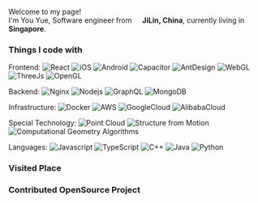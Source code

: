 <p>Welcome to my page! </br> I'm You Yue, Software engineer from <img src="https://cdn-icons-png.flaticon.com/512/323/323363.png" width="13"/> <b>JiLin, China</b>, currently living in <img src="https://cdn-icons-png.flaticon.com/512/197/197496.png" width="13"/> <b>Singapore</b>. </p>
<h3>Things I code with</h3>
<p>
  
  Frontend:
  <img alt="React" src="https://img.shields.io/badge/-React-C1EEFF?style=flat-square&logo=react&logoColor=black" />
  <img alt="iOS" src="https://img.shields.io/badge/-iOS-C1EEFF?style=flat-square&logo=ios&logoColor=black" />
  <img alt="Android" src="https://img.shields.io/badge/-Android-C1EEFF?style=flat-square&logo=android&logoColor=black" />
  <img alt="Capacitor" src="https://img.shields.io/badge/-Capacitor-C1EEFF?style=flat-square&logo=ionic&logoColor=black" />
  <img alt="AntDesign" src="https://img.shields.io/badge/-AntDesign-C1EEFF?style=flat-square&logo=antdesign&logoColor=black" />
  <img alt="WebGL" src="https://img.shields.io/badge/-WebGL-C1EEFF?style=flat-square&logo=webgl&logoColor=black" />
  <img alt="ThreeJs" src="https://img.shields.io/badge/-ThreeJs-C1EEFF?style=flat-square&logo=threedotjs&logoColor=black" />
  <img alt="OpenGL" src="https://img.shields.io/badge/-OpenGL-C1EEFF?style=flat-square&logo=opengl&logoColor=black" />

  Backend:
  <img alt="Nginx" src="https://img.shields.io/badge/-Nginx-655356?style=flat-square&logo=nginx&logoColor=white" />
  <img alt="Nodejs" src="https://img.shields.io/badge/-Nodejs-655356?style=flat-square&logo=Node.js&logoColor=white" />
  <img alt="GraphQL" src="https://img.shields.io/badge/-GraphQL-655356?style=flat-square&logo=graphql&logoColor=white" />
  <img alt="MongoDB" src="https://img.shields.io/badge/-MongoDB-655356?style=flat-square&logo=mongodb&logoColor=white" />

  Infrastructure:
  <img alt="Docker" src="https://img.shields.io/badge/-Docker-513B3C?style=flat-square&logo=docker&logoColor=white" />
  <img alt="AWS" src="https://img.shields.io/badge/-AWS-513B3C?style=flat-square&logo=amazon-aws&logoColor=white" />
  <img alt="GoogleCloud" src="https://img.shields.io/badge/-GoogleCloud-513B3C?style=flat-square&logo=google-cloud&logoColor=white" />
  <img alt="AlibabaCloud" src="https://img.shields.io/badge/-AlibabaCloud-513B3C?style=flat-square&logo=alibaba-cloud&logoColor=white" />

  Special Technology:
  <img alt="Point Cloud" src="https://img.shields.io/badge/-Point Cloud Library-28231C?style=flat-square" />
  <img alt="Structure from Motion" src="https://img.shields.io/badge/-Structure from Motion-28231C?style=flat-square" />
  <img alt="Computational Geometry Algorithms" src="https://img.shields.io/badge/-Computational Geometry Algorithms-28231C?style=flat-square" />

  Languages:
  <img alt="Javascript" src="https://img.shields.io/badge/-Javascript-070707?style=flat-square&logo=Javascript&logoColor=white" />
  <img alt="TypeScript" src="https://img.shields.io/badge/-TypeScript-070707?style=flat-square&logo=typescript&logoColor=white" />
  <img alt="C++" src="https://img.shields.io/badge/-C++-070707?style=flat-square&logo=cplusplus&logoColor=white" />
  <img alt="Java" src="https://img.shields.io/badge/-Java-070707?style=flat-square&logo=java&logoColor=white" />
  <img alt="Python" src="https://img.shields.io/badge/-Python-070707?style=flat-square&logo=java&logoColor=white" />

</p>

<h3>Visited Place</h3>

<h3>Contributed OpenSource Project</h3>

